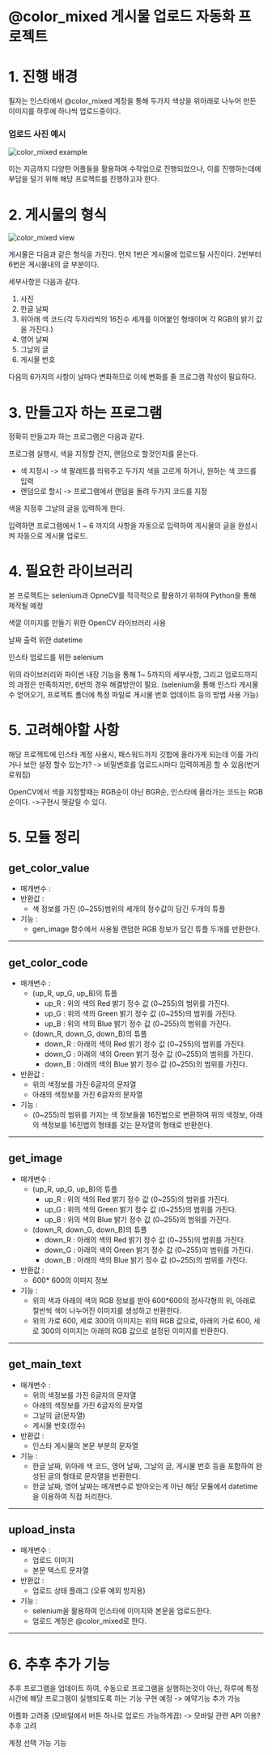 @color_mixed 게시물 업로드 자동화 프로젝트
===

# 1. 진행 배경

필자는 인스타에서 @color_mixed 계정을 통해 두가지 색상을 위아래로 나누어 만든 이미지를 하루에 하나씩 업로드중이다.

### 업로드 사진 예시
![color_mixed example](https://user-images.githubusercontent.com/76836510/152685460-bf4d2ff4-8c3d-4011-83cb-f67accf88f82.jpg)

이는 지금까지 다양한 어플들을 활용하여 수작업으로 진행되었으나, 이를 진행하는데에 부담을 덜기 위해 해당 프로젝트를 진행하고자 한다.

# 2. 게시물의 형식

![color_mixed view](https://user-images.githubusercontent.com/76836510/152686080-bbe862d2-c745-4508-a063-d1ebad8243de.jpg)

게시물은 다음과 같은 형식을 가진다.
먼저 1번은 게시물에 업로드될 사진이다.
2번부터 6번은 게시물내의 글 부분이다.

세부사항은 다음과 같다.
1. 사진
2. 한글 날짜
3. 위아래 색 코드(각 두자리씩의 16진수 세개를 이어붙인 형태이며 각 RGB의 밝기 값을 가진다.)
4. 영어 날짜
5. 그날의 글
6. 게시물 번호

다음의 6가지의 사항이 날마다 변화하므로 이에 변화를 줄 프로그램 작성이 필요하다.

# 3. 만들고자 하는 프로그램

정확히 만들고자 하는 프로그램은 다음과 같다.

프로그램 실행시, 색을 지정할 건지, 랜덤으로 할것인지를 묻는다.

- 색 지정시 -> 색 팔레트를 띄워주고 두가지 색을 고르게 하거나, 원하는 색 코드를 입력
- 랜덤으로 할시 -> 프로그램에서 랜덤을 돌려 두가지 코드를 지정

색을 지정후 그날의 글을 입력하게 한다.

입력하면 프로그램에서 1 ~ 6 까지의 사항을 자동으로 입력하여 게시물의 글을 완성시켜 자동으로 게시물 업로드.

# 4. 필요한 라이브러리

본 프로젝트는 selenium과 OpneCV를 적극적으로 활용하기 위하여 Python을 통해 제작될 예정 

색깔 이미지를 만들기 위한 OpenCV 라이브러리 사용

날짜 출력 위한 datetime

인스타 업로드를 위한 selenium

위의 라이브러리와 파이썬 내장 기능을 통해 1~ 5까지의 세부사항, 그리고 업로드까지의 과정은 만족하지만, 6번의 경우 해결방안이 필요.
(selenium을 통해 인스타 게시물 수 얻어오기, 프로젝트 폴더에 특정 파일로 게시물 번호 업데이트 등의 방법 사용 가능)

# 5. 고려해야할 사항
해당 프로젝트에 인스타 계정 사용시, 패스워드까지 깃헙에 올라가게 되는데 이를 가리거나 보안 설정 할수 있는가?
-> 비밀번호를 업로드시마다 입력하게끔 할 수 있음(번거로워짐)

OpenCV에서 색을 지정할때는 RGB순이 아닌 BGR순, 인스타에 올라가는 코드는 RGB 순이다.
->구현시 헷갈릴 수 있다.

# 5. 모듈 정리

## get_color_value
- 매개변수 :
- 반환값 :
    - 색 정보를 가진 (0~255)범위의 세개의 정수값이 담긴 두개의 튜플
- 기능 :
    - gen_image 함수에서 사용될 랜덤한 RGB 정보가 담긴 튜플 두개를 반환한다.

---
## get_color_code
- 매개변수 :
    - (up_R, up_G, up_B)의 튜플
        - up_R : 위의 색의 Red 밝기 정수 값 (0~255)의 범위를 가진다.
        - up_G : 위의 색의 Green 밝기 정수 값 (0~255)의 범위를 가진다.
        - up_B : 위의 색의 Blue 밝기 정수 값 (0~255)의 범위를 가진다.
    - (down_R, down_G, down_B)의 튜플
        - down_R : 아래의 색의 Red 밝기 정수 값 (0~255)의 범위를 가진다.
        - down_G : 아래의 색의 Green 밝기 정수 값 (0~255)의 범위를 가진다.
        - down_B : 아래의 색의 Blue 밝기 정수 값 (0~255)의 범위를 가진다.
- 반환값 :
    - 위의 색정보를 가진 6글자의 문자열
    - 아래의 색정보를 가진 6글자의 문자열
- 기능 :
    - (0~255)의 범위를 가지는 색 정보들을 16진법으로 변환하여 위의 색정보, 아래의 색정보를 16진법의 형태를 갖는 문자열의 형태로 반환한다.

---
## get_image
- 매개변수 :
    - (up_R, up_G, up_B)의 튜플
        - up_R : 위의 색의 Red 밝기 정수 값 (0~255)의 범위를 가진다.
        - up_G : 위의 색의 Green 밝기 정수 값 (0~255)의 범위를 가진다.
        - up_B : 위의 색의 Blue 밝기 정수 값 (0~255)의 범위를 가진다.
    - (down_R, down_G, down_B)의 튜플
        - down_R : 아래의 색의 Red 밝기 정수 값 (0~255)의 범위를 가진다.
        - down_G : 아래의 색의 Green 밝기 정수 값 (0~255)의 범위를 가진다.
        - down_B : 아래의 색의 Blue 밝기 정수 값 (0~255)의 범위를 가진다.
- 반환값 :
    - 600* 600의 이미지 정보
- 기능 :
    - 위의 색과 아래의 색의 RGB 정보를 받아 600*600의 정사각형의 위, 아래로 절반씩 색이 나누어진 이미지를 생성하고 반환한다.
    - 위의 가로 600, 세로 300의 이미지는 위의 RGB 값으로, 아래의 가로 600, 세로 300의 이미지는 아래의 RGB 값으로 설정된 이미지를 반환한다.

---
## get_main_text
- 매개변수 :
    - 위의 색정보를 가진 6글자의 문자열
    - 아래의 색정보를 가진 6글자의 문자열
    - 그날의 글(문자열)
    - 게시물 번호(정수)
- 반환값 :
    - 인스타 게시물의 본문 부분의 문자열
- 기능 :
    - 한글 날짜, 위아래 색 코드, 영어 날짜, 그날의 글, 게시물 번호 등을 포함하여 완성된 글의 형태로 문자열을 반환한다.
    - 한글 날짜, 영어 날짜는 매개변수로 받아오는게 아닌 해당 모듈에서 datetime을 이용하여 직접 처리한다. 

---
## upload_insta
- 매개변수 :
    - 업로드 이미지
    - 본문 텍스트 문자열
- 반환값 :
    - 업로드 상태 플래그 (오류 예외 방지용)
- 기능 :
    - selenium을 활용하여 인스타에 이미지와 본문을 업로드한다.
    - 업로드 계정은 @color_mixed로 한다.

---
# 6. 추후 추가 기능

추후 프로그램을 업데이트 하여, 수동으로 프로그램을 실행하는것이 아닌, 하루에 특정시간에 해당 프로그램이 실행되도록 하는 기능 구현 예정
-> 예약기능 추가 가능

어플화 고려중 (모바일에서 버튼 하나로 업로드 가능하게끔) -> 모바일 관련 API 이용? 추후 고려

계정 선택 가능 기능
